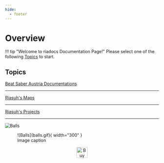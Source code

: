 ```yaml
---
hide:
  - footer
---
```


# Overview
!!! tip "Welcome to riadocs Documentation Page!"
    Please select one of the following [Topics](./index#topics) to start.

## Topics

[Beat Saber Austria Documentations](./bsat_docs)

---

[Riasuh's Maps](./ria_maps)

---

[Riasuh's Projects](./ria_projects)

---

![Balls](balls.gif)

<figure markdown>
  ![Balls](balls.gif){ width="300" }
  <figcaption>Image caption</figcaption>
</figure>


<div style="text-align:center">
<a href='https://ko-fi.com/N4N0EP4EF' target='_blank'><img height='36' style='border:0px;height:36px;' src='https://storage.ko-fi.com/cdn/brandasset/kofi_button_red.png' border='0' alt='Buy Me a Coffee at ko-fi.com'/></a>
</div>
